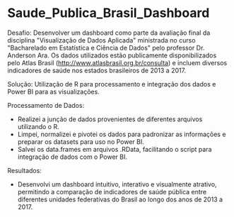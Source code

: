# Saude_Publica_Brasil_Dashboard

Desafio:
Desenvolver um dashboard como parte da avaliação final da disciplina "Visualização de Dados Aplicada" ministrada no curso "Bacharelado em Estatística e Ciência de Dados" pelo professor Dr. Anderson Ara. Os dados utilizados estão publicamente disponibilizados pelo Atlas Brasil (http://www.atlasbrasil.org.br/consulta) e incluem diversos indicadores de saúde nos estados brasileiros de 2013 a 2017.

Solução:
Utilização de R para processamento e integração dos dados e Power BI para as visualizações.

Processamento de Dados:
- Realizei a junção de dados provenientes de diferentes arquivos utilizando o R.
- Limpei, normalizei e pivotei os dados para padronizar as informações e preparar os datasets para uso no Power BI.
- Salvei os data.frames em arquivos .RData, facilitando o script para integração de dados com o Power BI.

Resultados:
- Desenvolvi um dashboard intuitivo, interativo e visualmente atrativo, permitindo a comparação de indicadores de saúde pública entre diferentes unidades federativas do Brasil ao longo dos anos de 2013 a 2017.
